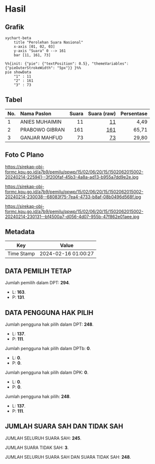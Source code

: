 # Hasil

## Grafik

```mermaid
xychart-beta
    title "Perolehan Suara Nasional"
    x-axis [01, 02, 03]
    y-axis "Suara" 0 --> 161
    bar [11, 161, 73]
```

```mermaid
%%{init: {"pie": {"textPosition": 0.5}, "themeVariables": {"pieOuterStrokeWidth": "5px"}} }%%
pie showData
    "1" : 11
    "2" : 161
    "3" : 73
```

## Tabel

| No. | Nama Paslon    | Suara | Suara (raw) | Persentase |
|:--- |:-------------- | -----:| -----------:| ----------:|
| 1   | ANIES MUHAIMIN | 11    | [11][p-1]   | 4,49       |
| 2   | PRABOWO GIBRAN | 161   | [161][p-2]  | 65,71      |
| 3   | GANJAR MAHFUD  | 73    | [73][p-3]   | 29,80      |


[p-1]: https://github.com/gigit-pemilu/pemilu-2024/blob/main/pilpres/hitung-suara/sub/15-jambi/sub/02--merangin/sub/06-pamenang/sub/2015-sialang/sub/002-tps/sub/paslon-1.txt
[p-2]: https://github.com/gigit-pemilu/pemilu-2024/blob/main/pilpres/hitung-suara/sub/15-jambi/sub/02--merangin/sub/06-pamenang/sub/2015-sialang/sub/002-tps/sub/paslon-2.txt
[p-3]: https://github.com/gigit-pemilu/pemilu-2024/blob/main/pilpres/hitung-suara/sub/15-jambi/sub/02--merangin/sub/06-pamenang/sub/2015-sialang/sub/002-tps/sub/paslon-3.txt

## Foto C Plano

https://sirekap-obj-formc.kpu.go.id/a7b9/pemilu/ppwp/15/02/06/20/15/1502062015002-20240214-225941--3f200faf-45b3-4a8a-ad13-b955a7dd9e2e.jpg

https://sirekap-obj-formc.kpu.go.id/a7b9/pemilu/ppwp/15/02/06/20/15/1502062015002-20240214-230038--68083f75-7ea4-4733-b8af-08b0496d568f.jpg

https://sirekap-obj-formc.kpu.go.id/a7b9/pemilu/ppwp/15/02/06/20/15/1502062015002-20240214-230131--bf4500a7-d056-4d07-955b-47f862e01aee.jpg


## Metadata

| Key        | Value               |
| ---------- | ------------------- |
| Time Stamp | 2024-02-16 01:00:27 |


## DATA PEMILIH TETAP

Jumlah pemilih dalam DPT: **294**.
 * L: **163**.
 * P: **131**.

## DATA PENGGUNA HAK PILIH

Jumlah pengguna hak pilih dalam DPT: **248**.
 * L: **137**.
 * P: **111**.

Jumlah pengguna hak pilih dalam DPTb: **0**.
 * L: **0**.
 * P: **0**.

Jumlah pengguna hak pilih dalam DPK: **0**.
 * L: **0**.
 * P: **0**.

Jumlah pengguna hak pilih: **248**.
 * L: **137**.
 * P: **111**.

## JUMLAH SUARA SAH DAN TIDAK SAH

JUMLAH SELURUH SUARA SAH: **245**.

JUMLAH SUARA TIDAK SAH: **3**.

JUMLAH SELURUH SUARA SAH DAN SUARA TIDAK SAH: **248**.


